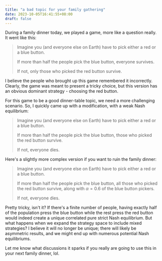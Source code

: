 ```yaml
---
title: "a bad topic for your family gathering"
date: 2023-10-05T16:41:55+08:00
draft: false
---
```


During a family dinner today, we played a game, more like a question really. It went like this:

> Imagine you (and everyone else on Earth) have to pick either a red or a blue button. 
>
> If more than half the people pick the blue button, everyone survives. 
>
> If not, only those who picked the red button survive.

I believe the people who brought up this game remembered it incorrectly. Clearly, the game was meant to present a tricky choice, but this version has an obvious dominant strategy - choosing the red button.

For this game to be a good dinner-table topic, we need a more challenging scenario. So, I quickly came up with a modification, with a weak Nash equilibrium:

> Imagine you (and everyone else on Earth) have to pick either a red or a blue button. 
>
> If more than half the people pick the blue button, those who picked the red button survive. 
>
> If not, everyone dies.

Here's a slightly more complex version if you want to ruin the family dinner:

> Imagine you (and everyone else on Earth) have to pick either a red or a blue button. 
>
> If more than half the people pick the blue button, all those who picked the red button survive, along with $\alpha = 0.6$ of the blue button pickers. 
>
> If not, everyone dies.

Pretty tricky, isn't it? If there's a finite number of people, having exactly half of the population press the blue button while the rest press the red button would indeed create a unique correlated pure strict Nash equilibrium. But what happens when we expand the strategy space to include mixed strategies? I believe it will no longer be unique; there will likely be asymmetric results, and we might end up with numerous potential Nash equilibriums.

Let me know what discussions it sparks if you really are going to use this in your next family dinner, lol.

